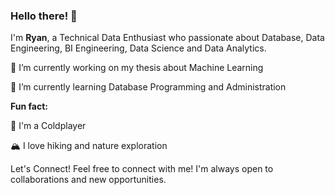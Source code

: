 ### __Hello there!__ 👋

I'm __Ryan__, a Technical Data Enthusiast who passionate about Database, Data Engineering, BI Engineering, Data Science and Data Analytics.

🔭 I’m currently working on my thesis about Machine Learning

🌱 I’m currently learning Database Programming and Administration

__Fun fact:__

🎵 I'm a Coldplayer

🏔️ I love hiking and nature exploration

Let's Connect!
Feel free to connect with me! I'm always open to collaborations and new opportunities.
